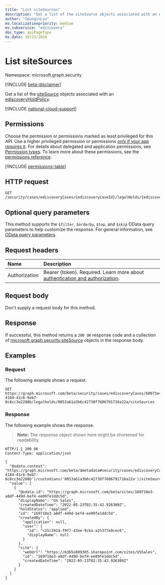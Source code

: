 ```yaml
---
title: "List siteSources"
description: "Get a list of the siteSource objects associated with an ediscoveryHoldPolicy."
author: "SeunginLyu"
ms.localizationpriority: medium
ms.subservice: "ediscovery"
doc_type: apiPageType
ms.date: 10/23/2024
---
```


# List siteSources

Namespace: microsoft.graph.security

[!INCLUDE [beta-disclaimer](../../includes/beta-disclaimer.md)]

Get a list of the [siteSource](../resources/security-sitesource.md) objects associated with an [ediscoveryHoldPolicy](../resources/security-ediscoveryholdpolicy.md).

[!INCLUDE [national-cloud-support](../../includes/global-us.md)]

## Permissions
Choose the permission or permissions marked as least privileged for this API. Use a higher privileged permission or permissions [only if your app requires it](/graph/permissions-overview#best-practices-for-using-microsoft-graph-permissions). For details about delegated and application permissions, see [Permission types](/graph/permissions-overview#permission-types). To learn more about these permissions, see the [permissions reference](/graph/permissions-reference).

<!-- { "blockType": "permissions", "name": "security_ediscoverycustodian_list_sitesources" } -->
[!INCLUDE [permissions-table](../includes/permissions/security-ediscoveryholdpolicy-list-sitesources-permissions.md)]

## HTTP request

<!-- {
  "blockType": "ignored"
}
-->
``` http
GET /security/cases/ediscoveryCases/{ediscoveryCaseId}/legalHolds/{ediscoveryHoldPolicyId}/siteSources
```

## Optional query parameters
This method supports the `$filter`, `$orderby`, `$top`, and `$skip` OData query parameters to help customize the response. For general information, see [OData query parameters](/graph/query-parameters).

## Request headers
|Name|Description|
|:---|:---|
|Authorization|Bearer {token}. Required. Learn more about [authentication and authorization](/graph/auth/auth-concepts).|

## Request body
Don't supply a request body for this method.

## Response

If successful, this method returns a `200 OK` response code and a collection of [microsoft.graph.security.siteSource](../resources/security-sitesource.md) objects in the response body.

## Examples

### Request

The following example shows a request.

<!-- {
  "blockType": "request",
  "name": "list_sitesource_for_legalhold"
}
-->
``` http
GET https://graph.microsoft.com/beta/security/cases/ediscoveryCases/b0073e4e-4184-41c6-9eb7-8c8cc3e2288b/legalholds/0053a61a3b6c42738f7606791716a22a/siteSources
```

### Response
The following example shows the response.
>**Note:** The response object shown here might be shortened for readability.
<!-- {
  "blockType": "response",
  "truncated": true,
  "@odata.type": "Collection(microsoft.graph.security.siteSource)"
}
-->
``` http
HTTP/1.1 200 OK
Content-Type: application/json

{
  "@odata.context": "https://graph.microsoft.com/beta/$metadata#security/cases/ediscoveryCases('b0073e4e-4184-41c6-9eb7-8c8cc3e2288b')/custodians('0053a61a3b6c42738f7606791716a22a')/siteSources",
  "value": [
    {
      "@odata.id": "https://graph.microsoft.com/beta/sites/169718e3-a8df-449d-bef4-ee09fe1ddc5d",
      "displayName": "US Sales",
      "createdDateTime": "2022-05-23T02:35:42.926309Z",
      "holdStatus": "applied",
      "id": "169718e3-a8df-449d-bef4-ee09fe1ddc5d",
      "createdBy": {
        "application": null,
        "user": {
          "id": "c25c3914-f9f7-43ee-9cba-a25377e0cec6",
          "displayName": null
        }
      },
      "site": {
        "webUrl": "https://m365x809305.sharepoint.com/sites/USSales",
        "id": "169718e3-a8df-449d-bef4-ee09fe1ddc5d",
        "createdDateTime": "2022-05-23T02:35:42.926309Z"
      }
    }
  ]
}
```
